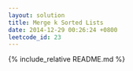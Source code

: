 ```yaml
---
layout: solution
title: Merge k Sorted Lists
date: 2014-12-29 00:26:24 +0800
leetcode_id: 23
---
```

{% include_relative README.md %}
